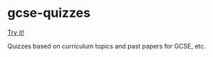 # gcse-quizzes

[Try it!](https://ajc5.github.io/gcse-quizzes/)

Quizzes based on curriculum topics and past papers for GCSE, etc.

